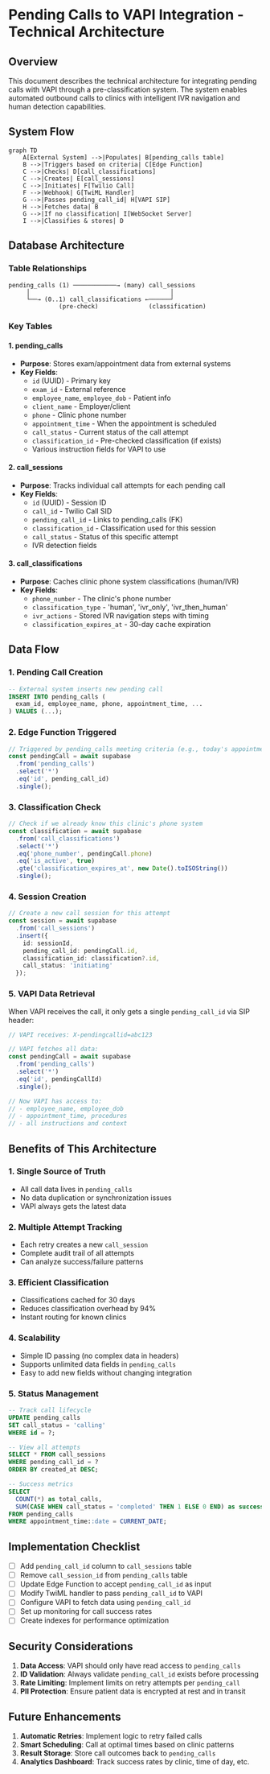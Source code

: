 # Pending Calls to VAPI Integration - Technical Architecture

## Overview

This document describes the technical architecture for integrating pending calls with VAPI through a pre-classification system. The system enables automated outbound calls to clinics with intelligent IVR navigation and human detection capabilities.

## System Flow

```mermaid
graph TD
    A[External System] -->|Populates| B[pending_calls table]
    B -->|Triggers based on criteria| C[Edge Function]
    C -->|Checks| D[call_classifications]
    C -->|Creates| E[call_sessions]
    C -->|Initiates| F[Twilio Call]
    F -->|Webhook| G[TwiML Handler]
    G -->|Passes pending_call_id| H[VAPI SIP]
    H -->|Fetches data| B
    G -->|If no classification| I[WebSocket Server]
    I -->|Classifies & stores| D
```

## Database Architecture

### Table Relationships

```
pending_calls (1) ────────────→ (many) call_sessions
     │                                       │
     └──→ (0..1) call_classifications ←──────┘
              (pre-check)              (classification)
```

### Key Tables

#### 1. **pending_calls**
- **Purpose**: Stores exam/appointment data from external systems
- **Key Fields**:
  - `id` (UUID) - Primary key
  - `exam_id` - External reference
  - `employee_name`, `employee_dob` - Patient info
  - `client_name` - Employer/client
  - `phone` - Clinic phone number
  - `appointment_time` - When the appointment is scheduled
  - `call_status` - Current status of the call attempt
  - `classification_id` - Pre-checked classification (if exists)
  - Various instruction fields for VAPI to use

#### 2. **call_sessions**
- **Purpose**: Tracks individual call attempts for each pending call
- **Key Fields**:
  - `id` (UUID) - Session ID
  - `call_id` - Twilio Call SID
  - `pending_call_id` - Links to pending_calls (FK)
  - `classification_id` - Classification used for this session
  - `call_status` - Status of this specific attempt
  - IVR detection fields

#### 3. **call_classifications**
- **Purpose**: Caches clinic phone system classifications (human/IVR)
- **Key Fields**:
  - `phone_number` - The clinic's phone number
  - `classification_type` - 'human', 'ivr_only', 'ivr_then_human'
  - `ivr_actions` - Stored IVR navigation steps with timing
  - `classification_expires_at` - 30-day cache expiration

## Data Flow

### 1. **Pending Call Creation**
```sql
-- External system inserts new pending call
INSERT INTO pending_calls (
  exam_id, employee_name, phone, appointment_time, ...
) VALUES (...);
```

### 2. **Edge Function Triggered**
```typescript
// Triggered by pending_calls meeting criteria (e.g., today's appointments)
const pendingCall = await supabase
  .from('pending_calls')
  .select('*')
  .eq('id', pending_call_id)
  .single();
```

### 3. **Classification Check**
```typescript
// Check if we already know this clinic's phone system
const classification = await supabase
  .from('call_classifications')
  .select('*')
  .eq('phone_number', pendingCall.phone)
  .eq('is_active', true)
  .gte('classification_expires_at', new Date().toISOString())
  .single();
```

### 4. **Session Creation**
```typescript
// Create a new call session for this attempt
const session = await supabase
  .from('call_sessions')
  .insert({
    id: sessionId,
    pending_call_id: pendingCall.id,
    classification_id: classification?.id,
    call_status: 'initiating'
  });
```

### 5. **VAPI Data Retrieval**
When VAPI receives the call, it only gets a single `pending_call_id` via SIP header:
```javascript
// VAPI receives: X-pendingcallid=abc123

// VAPI fetches all data:
const pendingCall = await supabase
  .from('pending_calls')
  .select('*')
  .eq('id', pendingCallId)
  .single();

// Now VAPI has access to:
// - employee_name, employee_dob
// - appointment_time, procedures
// - all instructions and context
```

## Benefits of This Architecture

### 1. **Single Source of Truth**
- All call data lives in `pending_calls`
- No data duplication or synchronization issues
- VAPI always gets the latest data

### 2. **Multiple Attempt Tracking**
- Each retry creates a new `call_session`
- Complete audit trail of all attempts
- Can analyze success/failure patterns

### 3. **Efficient Classification**
- Classifications cached for 30 days
- Reduces classification overhead by 94%
- Instant routing for known clinics

### 4. **Scalability**
- Simple ID passing (no complex data in headers)
- Supports unlimited data fields in `pending_calls`
- Easy to add new fields without changing integration

### 5. **Status Management**
```sql
-- Track call lifecycle
UPDATE pending_calls 
SET call_status = 'calling'
WHERE id = ?;

-- View all attempts
SELECT * FROM call_sessions 
WHERE pending_call_id = ?
ORDER BY created_at DESC;

-- Success metrics
SELECT 
  COUNT(*) as total_calls,
  SUM(CASE WHEN call_status = 'completed' THEN 1 ELSE 0 END) as successful
FROM pending_calls
WHERE appointment_time::date = CURRENT_DATE;
```

## Implementation Checklist

- [ ] Add `pending_call_id` column to `call_sessions` table
- [ ] Remove `call_session_id` from `pending_calls` table
- [ ] Update Edge Function to accept `pending_call_id` as input
- [ ] Modify TwiML handler to pass `pending_call_id` to VAPI
- [ ] Configure VAPI to fetch data using `pending_call_id`
- [ ] Set up monitoring for call success rates
- [ ] Create indexes for performance optimization

## Security Considerations

1. **Data Access**: VAPI should only have read access to `pending_calls`
2. **ID Validation**: Always validate `pending_call_id` exists before processing
3. **Rate Limiting**: Implement limits on retry attempts per `pending_call`
4. **PII Protection**: Ensure patient data is encrypted at rest and in transit

## Future Enhancements

1. **Automatic Retries**: Implement logic to retry failed calls
2. **Smart Scheduling**: Call at optimal times based on clinic patterns
3. **Result Storage**: Store call outcomes back to `pending_calls`
4. **Analytics Dashboard**: Track success rates by clinic, time of day, etc.
